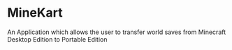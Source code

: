 # MineKart
An Application which allows the user to transfer world saves from Minecraft Desktop Edition to Portable Edition
